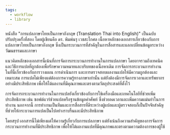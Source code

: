 ```yaml
---
tags:
  - workflow
  - library
---
```


หนังสือ "การแปลภาษาไทยเป็นภาษาอังกฤษ (Translation Thai into English)" เป็นฉบับปรับปรุงครั้งที่สอง โดยผู้เขียนคือ ดร. พิมพ์นรุ เวชสะโกศล เนื้อหาหลักของเอกสารเกี่ยวข้องกับการแปลภาษาไทยเป็นภาษาอังกฤษ ซึ่งเป็นกระบวนการที่สำคัญในการสื่อสารและแลกเปลี่ยนข้อมูลระหว่างวัฒนธรรมและภาษา

แนวคิดหลักของเอกสารนี้เน้นที่การจัดการกระบวนการทำงานในการแปลภาษา โดยอาจรวมถึงเทคนิคและวิธีการแปลที่ถูกต้องเพื่อรักษาความหมายและบริบทของเนื้อหาเดิม การจัดการกระบวนการทำงานในที่นี้เกี่ยวข้องกับการวางแผน การดำเนินการ และการตรวจสอบผลงานแปลให้มีความถูกต้องและเหมาะสม การแปลไม่เพียงแต่ต้องการความรู้ทางภาษาเท่านั้น แต่ยังต้องมีการจัดการเวลาและทรัพยากรอย่างมีประสิทธิภาพ เพื่อให้ได้ผลงานที่มีคุณภาพและตรงตามวัตถุประสงค์ที่ตั้งไว้

การจัดการกระบวนการทำงานในการแปลยังเกี่ยวข้องกับการใช้เครื่องมือและเทคโนโลยีที่ช่วยเพิ่มประสิทธิภาพ เช่น ซอฟต์แวร์ช่วยแปลหรือฐานข้อมูลคำศัพท์ ซึ่งช่วยลดเวลาและเพิ่มความแม่นยำในการทำงาน นอกจากนี้ การทำงานเป็นทีมและการสื่อสารที่ดีระหว่างผู้แปลและผู้ตรวจสอบก็เป็นปัจจัยสำคัญที่ช่วยให้กระบวนการแปลเป็นไปอย่างราบรื่นและมีประสิทธิภาพ

โดยสรุป เอกสารนี้ไม่เพียงแต่ให้ความรู้เกี่ยวกับการแปลภาษา แต่ยังเน้นถึงความสำคัญของการจัดการกระบวนการทำงานที่มีประสิทธิภาพ เพื่อให้ได้ผลงานแปลที่มีคุณภาพและตรงตามความต้องการของผู้ใช้